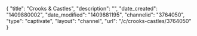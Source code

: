 {
    "title": "Crooks & Castles",
    "description": "",
    "date_created": "1409880002",
    "date_modified": "1409881195",
    "channelid": "3764050",
    "type": "captivate",
    "layout": "channel",
    "url": "\/c\/crooks-castles\/3764050"
}